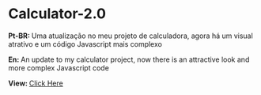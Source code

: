 # Calculator-2.0
<p> <strong>Pt-BR: </strong> Uma atualização no meu projeto de calculadora, agora há um visual atrativo e um código Javascript mais complexo</p>
<p> <strong>En: </strong>An update to my calculator project, now there is an attractive look and more complex Javascript code</p>
<p > <strong>View: </strong> <a href="https://leoaoun.github.io/Calculator-2.0/" target="_blank"> Click Here</p>
<br>
<div align="center">
  
 
  
</div>
